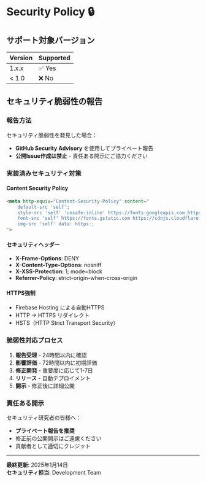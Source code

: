 # Security Policy 🔒

## サポート対象バージョン

| Version | Supported |
|---------|-----------|
| 1.x.x   | ✅ Yes    |
| < 1.0   | ❌ No     |

## セキュリティ脆弱性の報告

### 報告方法
セキュリティ脆弱性を発見した場合：
- **GitHub Security Advisory** を使用してプライベート報告
- **公開Issue作成は禁止** - 責任ある開示にご協力ください

### 実装済みセキュリティ対策

#### Content Security Policy
```html
<meta http-equiv="Content-Security-Policy" content="
    default-src 'self';
    style-src 'self' 'unsafe-inline' https://fonts.googleapis.com https://cdnjs.cloudflare.com;
    font-src 'self' https://fonts.gstatic.com https://cdnjs.cloudflare.com;
    img-src 'self' data: https:;
">
```

#### セキュリティヘッダー
- **X-Frame-Options**: DENY
- **X-Content-Type-Options**: nosniff  
- **X-XSS-Protection**: 1; mode=block
- **Referrer-Policy**: strict-origin-when-cross-origin

#### HTTPS強制
- Firebase Hosting による自動HTTPS
- HTTP → HTTPS リダイレクト
- HSTS（HTTP Strict Transport Security）

### 脆弱性対応プロセス

1. **報告受理** - 24時間以内に確認
2. **影響評価** - 72時間以内に初期評価
3. **修正開発** - 重要度に応じて1-7日
4. **リリース** - 自動デプロイメント
5. **開示** - 修正後に詳細公開

### 責任ある開示

セキュリティ研究者の皆様へ：
- **プライベート報告を推奨**
- 修正前の公開開示はご遠慮ください
- 貢献者として適切にクレジット

---

**最終更新**: 2025年1月14日  
**セキュリティ担当**: Development Team